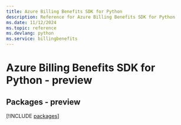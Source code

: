 ```yaml
---
title: Azure Billing Benefits SDK for Python
description: Reference for Azure Billing Benefits SDK for Python
ms.date: 11/12/2024
ms.topic: reference
ms.devlang: python
ms.service: billingbenefits
---
```

# Azure Billing Benefits SDK for Python - preview
## Packages - preview
[!INCLUDE [packages](billing-benefits-index.md)]
